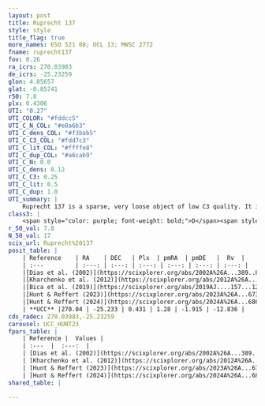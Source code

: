```yaml
---
layout: post
title: Ruprecht 137
style: style
title_flag: true
more_names: ESO 521 08; OCL 13; MWSC 2772
fname: ruprecht137
fov: 0.26
ra_icrs: 270.03983
de_icrs: -25.23259
glon: 4.85657
glat: -0.85741
r50: 7.8
plx: 0.4306
UTI: "0.27"
UTI_COLOR: "#fddcc5"
UTI_C_N_COL: "#e0a6b3"
UTI_C_dens_COL: "#f3bab5"
UTI_C_C3_COL: "#fdd7c3"
UTI_C_lit_COL: "#ffffe8"
UTI_C_dup_COL: "#a6cab9"
UTI_C_N: 0.0
UTI_C_dens: 0.12
UTI_C_C3: 0.25
UTI_C_lit: 0.5
UTI_C_dup: 1.0
UTI_summary: |
    Ruprecht 137 is a sparse, very loose object of low C3 quality. It is moderately studied in the literature.<br><br><span style="color: #99180f; font-weight: bold;">Warning: </span>contains less than 25 stars with <i>P>0.5</i> estimated.
class3: |
    <span style="color: purple; font-weight: bold;">D</span><span style="color: #FFC300; font-weight: bold;">B</span>
r_50_val: 7.8
N_50_val: 17
scix_url: Ruprecht%20137
posit_table: |
    | Reference    | RA    | DEC   | Plx  | pmRA  | pmDE   |  Rv  |
    | :---         | :---: | :---: | :---: | :---: | :---: | :---: |
    |[Dias et al. (2002)](https://scixplorer.org/abs/2002A%26A...389..871D) | 270.067 | -25.227 | -- | -0.07 | -2.39 | 19.0 |
    |[Kharchenko et al. (2012)](https://scixplorer.org/abs/2012A%26A...543A.156K) | 269.978 | -25.215 | -- | 0.45 | -1.89 | -- |
    |[Bica et al. (2019)](https://scixplorer.org/abs/2019AJ....157...12B) | 270.069 | -25.241 | -- | -- | -- | -- |
    |[Hunt & Reffert (2023)](https://scixplorer.org/abs/2023A%26A...673A.114H) | 270.054 | -25.109 | 0.428 | 1.286 | -1.918 | -- |
    |[Hunt & Reffert (2024)](https://scixplorer.org/abs/2024A%26A...686A..42H) | 270.054 | -25.109 | 0.428 | 1.286 | -1.918 | -- |
    | **UCC** |270.04 | -25.233 | 0.431 | 1.28 | -1.915 | -12.836 | 
cds_radec: 270.03983,-25.23259
carousel: UCC_HUNT23
fpars_table: |
    | Reference |  Values |
    | :---  |  :---:  |
    | [Dias et al. (2002)](https://scixplorer.org/abs/2002A%26A...389..871D) | `E(B-V)=0.67, Dist=1450.0, Age=8.9` |
    | [Kharchenko et al. (2012)](https://scixplorer.org/abs/2012A%26A...543A.156K) | `e_bv=1.124, distance=1405, log_age=8.795` |
    | [Hunt & Reffert (2023)](https://scixplorer.org/abs/2023A%26A...673A.114H) | `AV50=2.976, diffAV50=1.28, MOD50=11.626, logAge50=7.38` |
    | [Hunt & Reffert (2024)](https://scixplorer.org/abs/2024A%26A...686A..42H) | `MassJ=272.940` |
shared_table: |
    
---
```

